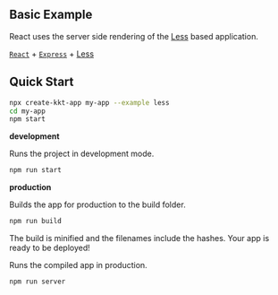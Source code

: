 Basic Example
---

React uses the server side rendering of the [Less](https://github.com/less/less.js) based application.

[`React`](https://github.com/facebook/react) + [`Express`](https://expressjs.com/) + [Less](https://github.com/less/less.js)

## Quick Start

```bash
npx create-kkt-app my-app --example less
cd my-app
npm start
```

**development**

Runs the project in development mode.  

```bash
npm run start
```

**production**

Builds the app for production to the build folder.

```bash
npm run build
```

The build is minified and the filenames include the hashes.
Your app is ready to be deployed!

Runs the compiled app in production.

```bash
npm run server
```
